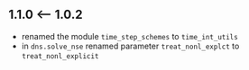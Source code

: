 1.1.0 <-- 1.0.2
---

 * renamed the module `time_step_schemes` to `time_int_utils`
 * in `dns.solve_nse` renamed parameter `treat_nonl_explct` to
   `treat_nonl_explicit`
